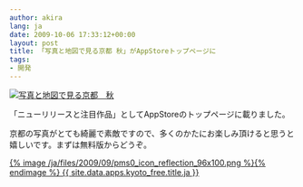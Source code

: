 ```yaml
---
author: akira
lang: ja
date: 2009-10-06 17:33:12+00:00
layout: post
title: 「写真と地図で見る京都 秋」がAppStoreトップページに
tags:
- 開発
---
```


[![写真と地図で見る京都　秋](http://farm4.static.flickr.com/3522/3987087755_6f7caac510.jpg)](http://www.flickr.com/photos/akiraak/3987087755/)

「ニューリリースと注目作品」としてAppStoreのトップページに載りました。

京都の写真がとても綺麗で素敵ですので、多くのかたにお楽しみ頂けると思うと嬉しいです。まずは無料版からどうぞ。


<a href="{{ site.data.apps.kyoto_free.url }}">
{% image /ja/files/2009/09/pms0_icon_reflection_96x100.png %}{% endimage %}
{{ site.data.apps.kyoto_free.title.ja }}
</a>

